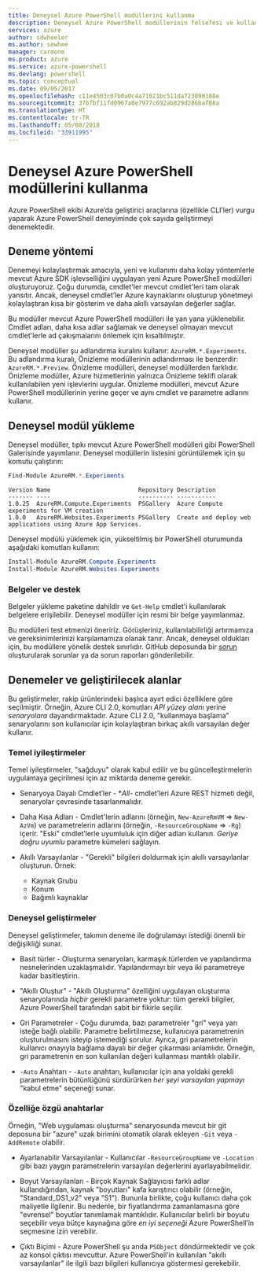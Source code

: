 ```yaml
---
title: Deneysel Azure PowerShell modüllerini kullanma
description: Deneysel Azure PowerShell modüllerinin felsefesi ve kullanımı hakkında bilgi edinin.
services: azure
author: sdwheeler
ms.author: sewhee
manager: carmonm
ms.product: azure
ms.service: azure-powershell
ms.devlang: powershell
ms.topic: conceptual
ms.date: 09/05/2017
ms.openlocfilehash: c11e4503c07b0a0c4a71021bc511da723098188e
ms.sourcegitcommit: 37bfbf11fd0967a8e7977c692ab829d286baf88a
ms.translationtype: HT
ms.contentlocale: tr-TR
ms.lasthandoff: 05/08/2018
ms.locfileid: "33911995"
---
```

# <a name="using-experimental-azure-powershell-modules"></a>Deneysel Azure PowerShell modüllerini kullanma

Azure PowerShell ekibi Azure’da geliştirici araçlarına (özellikle CLI’ler) vurgu yaparak Azure PowerShell deneyiminde çok sayıda geliştirmeyi denemektedir.

## <a name="experimentation-methodology"></a>Deneme yöntemi

Denemeyi kolaylaştırmak amacıyla, yeni ve kullanımı daha kolay yöntemlerle mevcut Azure SDK işlevselliğini uygulayan yeni Azure PowerShell modülleri oluşturuyoruz. Çoğu durumda, cmdlet'ler mevcut cmdlet'leri tam olarak yansıtır. Ancak, deneysel cmdlet’ler Azure kaynaklarını oluşturup yönetmeyi kolaylaştıran kısa bir gösterim ve daha akıllı varsayılan değerler sağlar.

Bu modüller mevcut Azure PowerShell modülleri ile yan yana yüklenebilir. Cmdlet adları, daha kısa adlar sağlamak ve deneysel olmayan mevcut cmdlet'lerle ad çakışmalarını önlemek için kısaltılmıştır.

Deneysel modüller şu adlandırma kuralını kullanır: `AzureRM.*.Experiments`. Bu adlandırma kuralı, Önizleme modüllerinin adlandırması ile benzerdir: `AzureRM.*.Preview`. Önizleme modülleri, deneysel modüllerden farklıdır. Önizleme modüller, Azure hizmetlerinin yalnızca Önizleme teklifi olarak kullanılabilen yeni işlevlerini uygular. Önizleme modülleri, mevcut Azure PowerShell modüllerinin yerine geçer ve aynı cmdlet ve parametre adlarını kullanır.

## <a name="how-to-install-an-experimental-module"></a>Deneysel modül yükleme

Deneysel modüller, tıpkı mevcut Azure PowerShell modülleri gibi PowerShell Galerisinde yayımlanır. Deneysel modüllerin listesini görüntülemek için şu komutu çalıştırın:

```powershell
Find-Module AzureRM.*.Experiments
```

```Output
Version Name                         Repository Description
------- ----                         ---------- -----------
1.0.25  AzureRM.Compute.Experiments  PSGallery  Azure Compute experiments for VM creation
1.0.0   AzureRM.Websites.Experiments PSGallery  Create and deploy web applications using Azure App Services.
```

Deneysel modülü yüklemek için, yükseltilmiş bir PowerShell oturumunda aşağıdaki komutları kullanın:

```powershell
Install-Module AzureRM.Compute.Experiments
Install-Module AzureRM.Websites.Experiments
```

### <a name="documentation-and-support"></a>Belgeler ve destek

Belgeler yükleme paketine dahildir ve `Get-Help` cmdlet'i kullanılarak belgelere erişilebilir. Deneysel modüller için resmi bir belge yayımlanmaz.

Bu modülleri test etmenizi öneririz. Görüşleriniz, kullanılabilirliği artırmamıza ve gereksinimlerinizi karşılamamıza olanak tanır. Ancak, deneysel oldukları için, bu modüllere yönelik destek sınırlıdır. GitHub deposunda bir [sorun](https://github.com/Azure/azure-powershell/issues) oluşturularak sorunlar ya da sorun raporları gönderilebilir.

## <a name="experiments-and-areas-of-improvement"></a>Denemeler ve geliştirilecek alanlar

Bu geliştirmeler, rakip ürünlerindeki başlıca ayırt edici özelliklere göre seçilmiştir. Örneğin, Azure CLI 2.0, komutları _API yüzey alanı_ yerine _senaryolara_ dayandırmaktadır.
Azure CLI 2.0, "kullanmaya başlama" senaryolarını son kullanıcılar için kolaylaştıran birkaç akıllı varsayılan değer kullanır.

### <a name="core-improvements"></a>Temel iyileştirmeler

Temel iyileştirmeler, "sağduyu" olarak kabul edilir ve bu güncelleştirmelerin uygulamaya geçirilmesi için az miktarda deneme gerekir.

- Senaryoya Dayalı Cmdlet’ler - **All*- cmdlet’leri Azure REST hizmeti değil, senaryolar çevresinde tasarlanmalıdır.

- Daha Kısa Adları - Cmdlet'lerin adlarını (örneğin, `New-AzureRmVM` => `New-AzVm`) ve parametrelerin adlarını (örneğin, `-ResourceGroupName` => `-Rg`) içerir. "Eski" cmdlet’lerle uyumluluk için diğer adları kullanın. _Geriye doğru uyumlu_ parametre kümeleri sağlayın.

- Akıllı Varsayılanlar - "Gerekli" bilgileri doldurmak için akıllı varsayılanlar oluşturun. Örnek:
  - Kaynak Grubu
  - Konum
  - Bağımlı kaynaklar

### <a name="experimental-improvements"></a>Deneysel geliştirmeler

Deneysel geliştirmeler, takımın deneme ile doğrulamayı istediği önemli bir değişikliği sunar.

- Basit türler - Oluşturma senaryoları, karmaşık türlerden ve yapılandırma nesnelerinden uzaklaşmalıdır. Yapılandırmayı bir veya iki parametreye kadar basitleştirin.

- "Akıllı Oluştur" - "Akıllı Oluşturma" özelliğini uygulayan oluşturma senaryolarında _hiçbir_ gerekli parametre yoktur: tüm gerekli bilgiler, Azure PowerShell tarafından sabit bir fikirle seçilir.

- Gri Parametreler - Çoğu durumda, bazı parametreler "gri" veya yarı isteğe bağlı olabilir. Parametre belirtilmezse, kullanıcıya parametrenin oluşturulmasını isteyip istemediği sorulur. Ayrıca, gri parametrelerin kullanıcı onayıyla bağlama dayalı bir değer çıkarması anlamlıdır.
  Örneğin, gri parametrenin en son kullanılan değeri kullanması mantıklı olabilir.

- `-Auto` Anahtarı - `-Auto` anahtarı, kullanıcılar için ana yoldaki gerekli parametrelerin bütünlüğünü sürdürürken _her şeyi varsayılan yapmayı_ "kabul etme" seçeneği sunar.

### <a name="feature-specific-switches"></a>Özelliğe özgü anahtarlar

Örneğin, "Web uygulaması oluşturma" senaryosunda mevcut bir git deposuna bir "azure" uzak birimini otomatik olarak ekleyen `-Git` veya `-AddRemote` olabilir.

- Ayarlanabilir Varsayılanlar - Kullanıcılar `-ResourceGroupName` ve `-Location` gibi bazı yaygın parametrelerin varsayılan değerlerini ayarlayabilmelidir.

- Boyut Varsayılanları - Birçok Kaynak Sağlayıcısı farklı adlar kullandığından, kaynak "boyutları" kafa karıştırıcı olabilir (örneğin, "Standard\_DS1\_v2" veya "S1"). Bununla birlikte, çoğu kullanıcı daha çok maliyetle ilgilenir. Bu nedenle, bir fiyatlandırma zamanlamasına göre "evrensel" boyutlar tanımlamak mantıklıdır. Kullanıcılar belirli bir boyutu seçebilir veya bütçe kaynağına göre _en iyi seçeneği_ Azure PowerShell’in seçmesine izin verebilir.

- Çıktı Biçimi - Azure PowerShell şu anda `PSObject` döndürmektedir ve çok az konsol çıktısı mevcuttur. Azure PowerShell’in kullanılan "akıllı varsayılanlar" ile ilgili bazı bilgileri kullanıcıya göstermesi gerekebilir.

